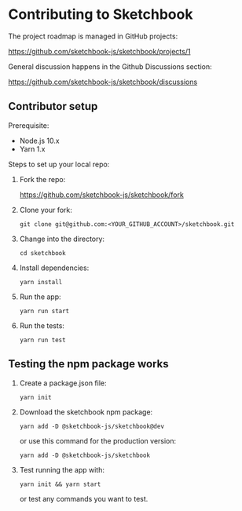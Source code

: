 # Contributing to Sketchbook

The project roadmap is managed in GitHub projects:

https://github.com/sketchbook-js/sketchbook/projects/1

General discussion happens in the Github Discussions section:

https://github.com/sketchbook-js/sketchbook/discussions

## Contributor setup

Prerequisite:

- Node.js 10.x
- Yarn 1.x

Steps to set up your local repo:

1.  Fork the repo:

    https://github.com/sketchbook-js/sketchbook/fork

2.  Clone your fork:

    ```shell
    git clone git@github.com:<YOUR_GITHUB_ACCOUNT>/sketchbook.git
    ```

3.  Change into the directory:

    ```shell
    cd sketchbook
    ```

4.  Install dependencies:

    ```shell
    yarn install
    ```

5.  Run the app:

    ```shell
    yarn run start
    ```

6.  Run the tests:

    ```shell
    yarn run test
    ```

## Testing the npm package works

1. Create a package.json file:

   ```shell
   yarn init
   ```

2. Download the sketchbook npm package:

   ```shell
   yarn add -D @sketchbook-js/sketchbook@dev
   ```

   or use this command for the production version:

   ```shell
   yarn add -D @sketchbook-js/sketchbook
   ```

3. Test running the app with:

   ```shell
   yarn init && yarn start
   ```

   or test any commands you want to test.
